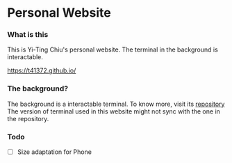 # Personal Website

### What is this
This is Yi-Ting Chiu's personal website.
The terminal in the background is interactable.

https://t41372.github.io/

### The background?
The background is a interactable terminal.
To know more, visit its [repository](https://github.com/t41372/fakeTerminal)
The version of terminal used in this website might not sync with the one in the repository.



### Todo

- [ ] Size adaptation for Phone 

